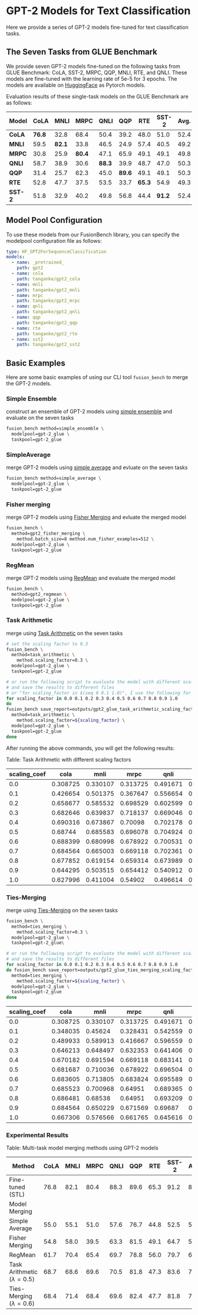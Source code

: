 # GPT-2 Models for Text Classification

Here we provide a series of GPT-2 models fine-tuned for text classification tasks.

## The Seven Tasks from GLUE Benchmark

We provide seven GPT-2 models fine-tuned on the following tasks from GLUE Benchmark:
CoLA, SST-2, MRPC, QQP, MNLI, RTE, and QNLI.
These models are fine-tuned with the learning rate of 5e-5 for 3 epochs.
The models are available on [HuggingFace](https://huggingface.co/collections/tanganke/gpt-2-models-fine-tuned-on-tasks-from-glue-benchmark-664ab37d9e33e622679f541b) as Pytorch models.

Evaluation results of these single-task models on the GLUE Benchmark are as follows:

| Model     | CoLA     | MNLI     | MRPC     | QNLI     | QQP      | RTE      | SST-2    | Avg. |
| --------- | -------- | -------- | -------- | -------- | -------- | -------- | -------- | ---- |
| **CoLA**  | **76.8** | 32.8     | 68.4     | 50.4     | 39.2     | 48.0     | 51.0     | 52.4 |
| **MNLI**  | 59.5     | **82.1** | 33.8     | 46.5     | 24.9     | 57.4     | 40.5     | 49.2 |
| **MRPC**  | 30.8     | 25.9     | **80.4** | 47.1     | 65.9     | 49.1     | 49.1     | 49.8 |
| **QNLI**  | 58.7     | 38.9     | 30.6     | **88.3** | 39.9     | 48.7     | 47.0     | 50.3 |
| **QQP**   | 31.4     | 25.7     | 62.3     | 45.0     | **89.6** | 49.1     | 49.1     | 50.3 |
| **RTE**   | 52.8     | 47.7     | 37.5     | 53.5     | 33.7     | **65.3** | 54.9     | 49.3 |
| **SST-2** | 51.8     | 32.9     | 40.2     | 49.8     | 56.8     | 44.4     | **91.2** | 52.4 |

## Model Pool Configuration

To use these models from our FusionBench library, you can specify the modelpool configuration file as follows:

```yaml title="config/modelpool/gpt-2_glue.yaml"
type: HF_GPT2ForSequenceClassification
models:
  - name: _pretrained_
    path: gpt2
  - name: cola
    path: tanganke/gpt2_cola
  - name: mnli
    path: tanganke/gpt2_mnli
  - name: mrpc
    path: tanganke/gpt2_mrpc
  - name: qnli
    path: tanganke/gpt2_qnli
  - name: qqp
    path: tanganke/gpt2_qqp
  - name: rte
    path: tanganke/gpt2_rte
  - name: sst2
    path: tanganke/gpt2_sst2
```

## Basic Examples

Here are some basic examples of using our CLI tool `fusion_bench` to merge the GPT-2 models.

### Simple Ensemble

construct an ensemble of GPT-2 models using [simple ensemble](../algorithms/simple_ensemble.md) and evaluate on the seven tasks

```bash
fusion_bench method=simple_ensemble \
  modelpool=gpt-2_glue \
  taskpool=gpt-2_glue
```

### SimpleAverage

merge GPT-2 models using [simple average](../algorithms/simple_averaging.md) and evluate on the seven tasks

```bash
fusion_bench method=simple_average \
  modelpool=gpt-2_glue \
  taskpool=gpt-2_glue
```

### Fisher merging

merge GPT-2 models using [Fisher Merging](../algorithms/fisher_merging.md) and evluate the merged model

```bash
fusion_bench \
  method=gpt2_fisher_merging \
    method.batch_size=8 method.num_fisher_examples=512 \
  modelpool=gpt-2_glue \
  taskpool=gpt-2_glue
```

### RegMean

merge GPT-2 models using [RegMean](../algorithms/regmean.md) and evaluate the merged model

```bash
fusion_bench \
  method=gpt2_regmean \
  modelpool=gpt-2_glue \
  taskpool=gpt-2_glue
```

### Task Arithmetic

merge using [Task Arithmetic](../algorithms/task_arithmetic.md) on the seven tasks

```bash
# set the scaling factor to 0.3
fusion_bench \
  method=task_arithmetic \
    method.scaling_factor=0.3 \
  modelpool=gpt-2_glue \
  taskpool=gpt-2_glue

# or run the following script to evaluate the model with different scaling factors,
# and save the results to different files
# or "for scaling_factor in $(seq 0 0.1 1.0)", I use the following for loop for better readability for readers who are not familiar with bash
for scaling_factor in 0.0 0.1 0.2 0.3 0.4 0.5 0.6 0.7 0.8 0.9 1.0 
do
fusion_bench save_report=outputs/gpt2_glue_task_arithmetic_scaling_factor_${scaling_factor}.json \
  method=task_arithmetic \
    method.scaling_factor=${scaling_factor} \
  modelpool=gpt-2_glue \
  taskpool=gpt-2_glue
done
```

After running the above commands, you will get the following results:

Table: Task Arithmetic with different scaling factors

| scaling_coef | cola     | mnli     | mrpc     | qnli     | qqp      | rte      | sst2     | Avg.         |
| ------------ | -------- | -------- | -------- | -------- | -------- | -------- | -------- | ------------ |
| 0.0          | 0.308725 | 0.330107 | 0.313725 | 0.491671 | 0.63166  | 0.527076 | 0.509174 | 0.444591     |
| 0.1          | 0.426654 | 0.501375 | 0.367647 | 0.556654 | 0.739105 | 0.494585 | 0.509174 | 0.513599     |
| 0.2          | 0.658677 | 0.585532 | 0.698529 | 0.602599 | 0.785258 | 0.472924 | 0.669725 | 0.639035     |
| 0.3          | 0.682646 | 0.639837 | 0.718137 | 0.669046 | 0.807915 | 0.462094 | 0.792431 | 0.68173      |
| 0.4          | 0.690316 | 0.673867 | 0.70098  | 0.702178 | 0.817067 | 0.472924 | 0.819954 | 0.696755     |
| 0.5          | 0.68744  | 0.685583 | 0.696078 | 0.704924 | 0.81818  | 0.472924 | 0.836009 | **0.700163** |
| 0.6          | 0.688399 | 0.680998 | 0.678922 | 0.700531 | 0.808978 | 0.472924 | 0.850917 | 0.697381     |
| 0.7          | 0.684564 | 0.665003 | 0.669118 | 0.702361 | 0.789612 | 0.480144 | 0.853211 | 0.692002     |
| 0.8          | 0.677852 | 0.619154 | 0.659314 | 0.673989 | 0.748776 | 0.501805 | 0.819954 | 0.671549     |
| 0.9          | 0.644295 | 0.503515 | 0.654412 | 0.540912 | 0.637942 | 0.487365 | 0.78555  | 0.607713     |
| 1.0          | 0.627996 | 0.411004 | 0.54902  | 0.496614 | 0.478234 | 0.530686 | 0.71445  | 0.544        |

### Ties-Merging

merge using [Ties-Merging](../algorithms/ties_merging.md) on the seven tasks

```bash
fusion_bench \
  method=ties_merging \
    method.scaling_factor=0.3 \
  modelpool=gpt-2_glue \
  taskpool=gpt-2_glue\

# or run the following script to evaluate the model with different scaling factors,
# and save the results to different files
for scaling_factor in 0.0 0.1 0.2 0.3 0.4 0.5 0.6 0.7 0.8 0.9 1.0
do fusion_bench save_report=outputs/gpt2_glue_ties_merging_scaling_factor_${scaling_factor}.json \
  method=ties_merging \
    method.scaling_factor=${scaling_factor} \
  modelpool=gpt-2_glue \
  taskpool=gpt-2_glue
done
```

| scaling_coef | cola     | mnli     | mrpc     | qnli     | qqp      | rte      | sst2     | Avg.         |
| ------------ | -------- | -------- | -------- | -------- | -------- | -------- | -------- | ------------ |
| 0.0          | 0.308725 | 0.330107 | 0.313725 | 0.491671 | 0.63166  | 0.527076 | 0.509174 | 0.444591     |
| 0.1          | 0.348035 | 0.45624  | 0.328431 | 0.542559 | 0.70554  | 0.523466 | 0.509174 | 0.487635     |
| 0.2          | 0.489933 | 0.589913 | 0.416667 | 0.596559 | 0.788647 | 0.501805 | 0.510321 | 0.556264     |
| 0.3          | 0.646213 | 0.648497 | 0.632353 | 0.641406 | 0.810611 | 0.516245 | 0.618119 | 0.644778     |
| 0.4          | 0.670182 | 0.691594 | 0.669118 | 0.683141 | 0.821815 | 0.490975 | 0.736239 | 0.680438     |
| 0.5          | 0.681687 | 0.710036 | 0.678922 | 0.696504 | 0.82466  | 0.476534 | 0.77867  | 0.69243      |
| 0.6          | 0.683605 | 0.713805 | 0.683824 | 0.695589 | 0.823967 | 0.476534 | 0.817661 | **0.699284** |
| 0.7          | 0.685523 | 0.700968 | 0.64951  | 0.689365 | 0.816893 | 0.487365 | 0.829128 | 0.694107     |
| 0.8          | 0.686481 | 0.68538  | 0.64951  | 0.693209 | 0.801608 | 0.483755 | 0.837156 | 0.691014     |
| 0.9          | 0.684564 | 0.650229 | 0.671569 | 0.69687  | 0.775587 | 0.516245 | 0.833716 | 0.689826     |
| 1.0          | 0.667306 | 0.576566 | 0.661765 | 0.645616 | 0.72372  | 0.490975 | 0.822248 | 0.655456     |


### Experimental Results

Table: Multi-task model merging methods using GPT-2 models

| Method                          | CoLA | MNLI | MRPC | QNLI | QQP  | RTE  | SST-2 | Avg. |
| ------------------------------- | ---- | ---- | ---- | ---- | ---- | ---- | ----- | ---- |
| Fine-tuned (STL)                | 76.8 | 82.1 | 80.4 | 88.3 | 89.6 | 65.3 | 91.2  | 82.0 |
| Model Merging                   |
| Simple Average                  | 55.0 | 55.1 | 51.0 | 57.6 | 76.7 | 44.8 | 52.5  | 56.1 |
| Fisher Merging                  | 54.8 | 58.0 | 39.5 | 63.3 | 81.5 | 49.1 | 64.7  | 58.7 |
| RegMean                         | 61.7 | 70.4 | 65.4 | 69.7 | 78.8 | 56.0 | 79.7  | 68.8 |
| Task Arithmetic ($\lambda=0.5$) | 68.7 | 68.6 | 69.6 | 70.5 | 81.8 | 47.3 | 83.6  | 70.0 |
| Ties-Merging ($\lambda=0.6$)    | 68.4 | 71.4 | 68.4 | 69.6 | 82.4 | 47.7 | 81.8  | 70.0 |
